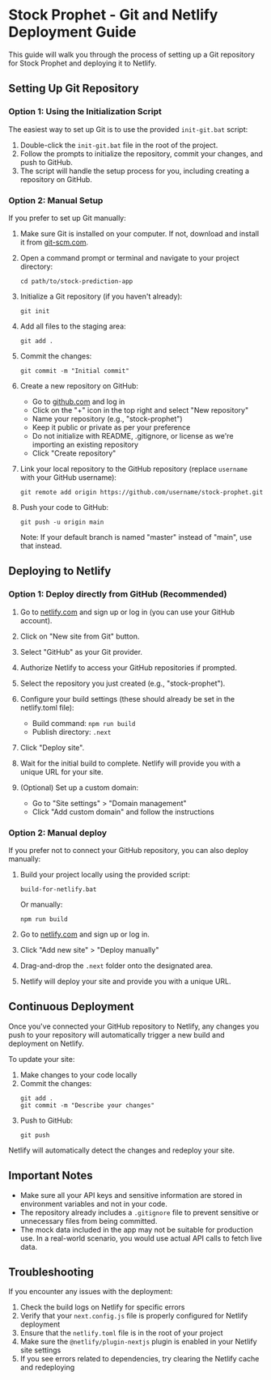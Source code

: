 # Stock Prophet - Git and Netlify Deployment Guide

This guide will walk you through the process of setting up a Git repository for Stock Prophet and deploying it to Netlify.

## Setting Up Git Repository

### Option 1: Using the Initialization Script

The easiest way to set up Git is to use the provided `init-git.bat` script:

1. Double-click the `init-git.bat` file in the root of the project.
2. Follow the prompts to initialize the repository, commit your changes, and push to GitHub.
3. The script will handle the setup process for you, including creating a repository on GitHub.

### Option 2: Manual Setup

If you prefer to set up Git manually:

1. Make sure Git is installed on your computer. If not, download and install it from [git-scm.com](https://git-scm.com/).

2. Open a command prompt or terminal and navigate to your project directory:
   ```
   cd path/to/stock-prediction-app
   ```

3. Initialize a Git repository (if you haven't already):
   ```
   git init
   ```

4. Add all files to the staging area:
   ```
   git add .
   ```

5. Commit the changes:
   ```
   git commit -m "Initial commit"
   ```

6. Create a new repository on GitHub:
   - Go to [github.com](https://github.com/) and log in
   - Click on the "+" icon in the top right and select "New repository"
   - Name your repository (e.g., "stock-prophet")
   - Keep it public or private as per your preference
   - Do not initialize with README, .gitignore, or license as we're importing an existing repository
   - Click "Create repository"

7. Link your local repository to the GitHub repository (replace `username` with your GitHub username):
   ```
   git remote add origin https://github.com/username/stock-prophet.git
   ```

8. Push your code to GitHub:
   ```
   git push -u origin main
   ```
   Note: If your default branch is named "master" instead of "main", use that instead.

## Deploying to Netlify

### Option 1: Deploy directly from GitHub (Recommended)

1. Go to [netlify.com](https://www.netlify.com/) and sign up or log in (you can use your GitHub account).

2. Click on "New site from Git" button.

3. Select "GitHub" as your Git provider.

4. Authorize Netlify to access your GitHub repositories if prompted.

5. Select the repository you just created (e.g., "stock-prophet").

6. Configure your build settings (these should already be set in the netlify.toml file):
   - Build command: `npm run build`
   - Publish directory: `.next`

7. Click "Deploy site".

8. Wait for the initial build to complete. Netlify will provide you with a unique URL for your site.

9. (Optional) Set up a custom domain:
   - Go to "Site settings" > "Domain management"
   - Click "Add custom domain" and follow the instructions

### Option 2: Manual deploy

If you prefer not to connect your GitHub repository, you can also deploy manually:

1. Build your project locally using the provided script:
   ```
   build-for-netlify.bat
   ```
   Or manually:
   ```
   npm run build
   ```

2. Go to [netlify.com](https://www.netlify.com/) and sign up or log in.

3. Click "Add new site" > "Deploy manually"

4. Drag-and-drop the `.next` folder onto the designated area.

5. Netlify will deploy your site and provide you with a unique URL.

## Continuous Deployment

Once you've connected your GitHub repository to Netlify, any changes you push to your repository will automatically trigger a new build and deployment on Netlify.

To update your site:

1. Make changes to your code locally
2. Commit the changes:
   ```
   git add .
   git commit -m "Describe your changes"
   ```
3. Push to GitHub:
   ```
   git push
   ```

Netlify will automatically detect the changes and redeploy your site.

## Important Notes

- Make sure all your API keys and sensitive information are stored in environment variables and not in your code.
- The repository already includes a `.gitignore` file to prevent sensitive or unnecessary files from being committed.
- The mock data included in the app may not be suitable for production use. In a real-world scenario, you would use actual API calls to fetch live data.

## Troubleshooting

If you encounter any issues with the deployment:

1. Check the build logs on Netlify for specific errors
2. Verify that your `next.config.js` file is properly configured for Netlify deployment
3. Ensure that the `netlify.toml` file is in the root of your project
4. Make sure the `@netlify/plugin-nextjs` plugin is enabled in your Netlify site settings
5. If you see errors related to dependencies, try clearing the Netlify cache and redeploying 